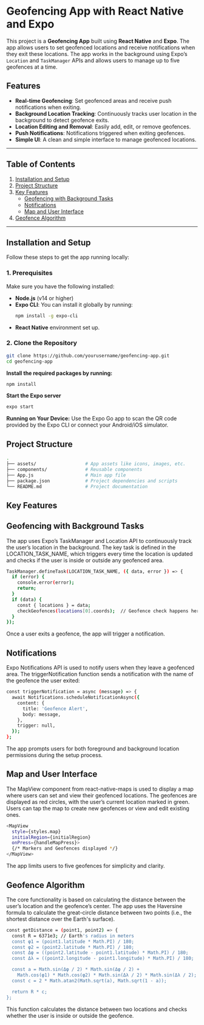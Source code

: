 # Geofencing App with React Native and Expo

This project is a **Geofencing App** built using **React Native** and **Expo**. The app allows users to set geofenced locations and receive notifications when they exit these locations. The app works in the background using Expo’s `Location` and `TaskManager` APIs and allows users to manage up to five geofences at a time. 

## Features

- **Real-time Geofencing**: Set geofenced areas and receive push notifications when exiting.
- **Background Location Tracking**: Continuously tracks user location in the background to detect geofence exits.
- **Location Editing and Removal**: Easily add, edit, or remove geofences.
- **Push Notifications**: Notifications triggered when exiting geofences.
- **Simple UI**: A clean and simple interface to manage geofenced locations.

---

## Table of Contents

1. [Installation and Setup](#installation-and-setup)
2. [Project Structure](#project-structure)
3. [Key Features](#key-features)
    - [Geofencing with Background Tasks](#geofencing-with-background-tasks)
    - [Notifications](#notifications)
    - [Map and User Interface](#map-and-user-interface)
4. [Geofence Algorithm](#geofence-algorithm)

---

## Installation and Setup

Follow these steps to get the app running locally:

### 1. Prerequisites
Make sure you have the following installed:
- **Node.js** (v14 or higher)
- **Expo CLI**: You can install it globally by running:
    ```bash
    npm install -g expo-cli
    ```
- **React Native** environment set up.

### 2. Clone the Repository
```bash
git clone https://github.com/yourusername/geofencing-app.git
cd geofencing-app
```
**Install the required packages by running:** 
```bash
npm install
```
**Start the Expo server**
```bash 
expo start
```
**Running on Your Device:** 
Use the Expo Go app to scan the QR code provided by the Expo CLI or connect your Android/iOS simulator.

## Project Structure 
```bash 
.
├── assets/                  # App assets like icons, images, etc.
├── components/              # Reusable components
├── App.js                   # Main app file
├── package.json             # Project dependencies and scripts
└── README.md                # Project documentation
```
## Key Features
## Geofencing with Background Tasks
The app uses Expo’s TaskManager and Location API to continuously track the user’s location in the background. The key task is defined in the LOCATION_TASK_NAME, which triggers every time the location is updated and checks if the user is inside or outside any geofenced area.
```bash 
TaskManager.defineTask(LOCATION_TASK_NAME, ({ data, error }) => {
  if (error) {
    console.error(error);
    return;
  }
  if (data) {
    const { locations } = data;
    checkGeofences(locations[0].coords);  // Geofence check happens here
  }
});
```
Once a user exits a geofence, the app will trigger a notification.

## Notifications
Expo Notifications API is used to notify users when they leave a geofenced area. The triggerNotification function sends a notification with the name of the geofence the user exited:
```bash 
const triggerNotification = async (message) => {
  await Notifications.scheduleNotificationAsync({
    content: {
      title: 'Geofence Alert',
      body: message,
    },
    trigger: null,
  });
};
```
The app prompts users for both foreground and background location permissions during the setup process.

## Map and User Interface

The MapView component from react-native-maps is used to display a map where users can set and view their geofenced locations. The geofences are displayed as red circles, with the user’s current location marked in green. Users can tap the map to create new geofences or view and edit existing ones.

```bash
<MapView
  style={styles.map}
  initialRegion={initialRegion}
  onPress={handleMapPress}>
  {/* Markers and Geofences displayed */}
</MapView>
```
The app limits users to five geofences for simplicity and clarity.

## Geofence Algorithm

The core functionality is based on calculating the distance between the user’s location and the geofence’s center. The app uses the Haversine formula to calculate the great-circle distance between two points (i.e., the shortest distance over the Earth's surface).

```bash 
const getDistance = (point1, point2) => {
  const R = 6371e3; // Earth's radius in meters
  const φ1 = (point1.latitude * Math.PI) / 180;
  const φ2 = (point2.latitude * Math.PI) / 180;
  const Δφ = ((point2.latitude - point1.latitude) * Math.PI) / 180;
  const Δλ = ((point2.longitude - point1.longitude) * Math.PI) / 180;

  const a = Math.sin(Δφ / 2) * Math.sin(Δφ / 2) +
    Math.cos(φ1) * Math.cos(φ2) * Math.sin(Δλ / 2) * Math.sin(Δλ / 2);
  const c = 2 * Math.atan2(Math.sqrt(a), Math.sqrt(1 - a));

  return R * c;
};
```
This function calculates the distance between two locations and checks whether the user is inside or outside the geofence.
